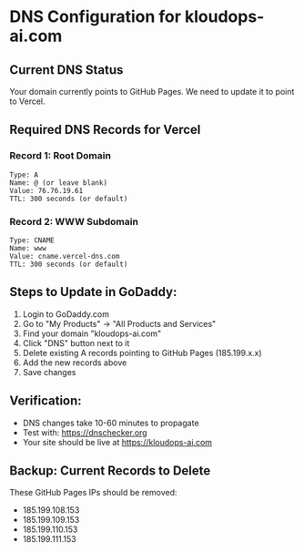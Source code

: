 # DNS Configuration for kloudops-ai.com

## Current DNS Status
Your domain currently points to GitHub Pages. We need to update it to point to Vercel.

## Required DNS Records for Vercel

### Record 1: Root Domain
```
Type: A
Name: @ (or leave blank)
Value: 76.76.19.61
TTL: 300 seconds (or default)
```

### Record 2: WWW Subdomain
```
Type: CNAME
Name: www
Value: cname.vercel-dns.com
TTL: 300 seconds (or default)
```

## Steps to Update in GoDaddy:

1. Login to GoDaddy.com
2. Go to "My Products" → "All Products and Services"
3. Find your domain "kloudops-ai.com" 
4. Click "DNS" button next to it
5. Delete existing A records pointing to GitHub Pages (185.199.x.x)
6. Add the new records above
7. Save changes

## Verification:
- DNS changes take 10-60 minutes to propagate
- Test with: https://dnschecker.org
- Your site should be live at https://kloudops-ai.com

## Backup: Current Records to Delete
These GitHub Pages IPs should be removed:
- 185.199.108.153
- 185.199.109.153  
- 185.199.110.153
- 185.199.111.153
